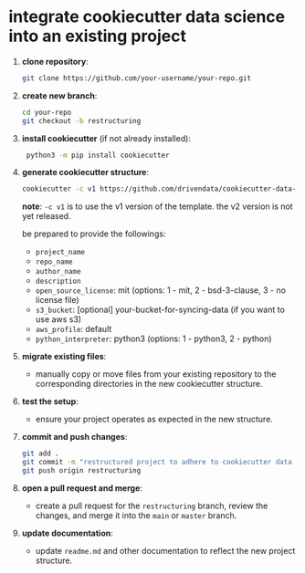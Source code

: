# integrate cookiecutter data science into an existing project

1. **clone repository**:
   ```bash
   git clone https://github.com/your-username/your-repo.git
   ```
   
2. **create new branch**:
   ```bash
   cd your-repo
   git checkout -b restructuring
   ```

3. **install cookiecutter** (if not already installed):
   ```bash
    python3 -m pip install cookiecutter    
   ```

4. **generate cookiecutter structure**:
   ```bash
   cookiecutter -c v1 https://github.com/drivendata/cookiecutter-data-science
   ```
   **note**: `-c v1` is to use the v1 version of the template. the v2 version is not yet released.

   be prepared to provide the followings:
   - `project_name`
   - `repo_name`
   - `author_name`
   - `description`
   - `open_source_license`: mit (options: 1 - mit, 2 - bsd-3-clause, 3 - no license file)
   - `s3_bucket`: [optional] your-bucket-for-syncing-data (if you want to use aws s3)
   - `aws_profile`: default
   - `python_interpreter`: python3 (options: 1 - python3, 2 - python)

5. **migrate existing files**:
   - manually copy or move files from your existing repository to the corresponding directories in the new cookiecutter structure.

6. **test the setup**:
   - ensure your project operates as expected in the new structure.

7. **commit and push changes**:
   ```bash
   git add .
   git commit -m "restructured project to adhere to cookiecutter data science template"
   git push origin restructuring
   ```

8. **open a pull request and merge**:
   - create a pull request for the `restructuring` branch, review the changes, and merge it into the `main` or `master` branch.

9. **update documentation**:
   - update `readme.md` and other documentation to reflect the new project structure.
